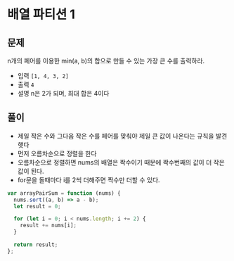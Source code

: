 # 배열 파티션 1

## 문제

n개의 페어를 이용한 min(a, b)의 합으로 만들 수 있는 가장 큰 수를 출력하라.

- 입력
  `[1, 4, 3, 2]`
- 출력
  `4`
- 설명
  n은 2가 되며, 최대 합은 4이다

## 풀이

- 제일 작은 수와 그다음 작은 수를 페어를 맞춰야 제일 큰 값이 나온다는 규칙을 발견햇다
- 먼저 오름차순으로 정렬을 한다
- 오름차순으로 정렬하면 nums의 배열은 짝수이기 때문에 짝수번째의 값이 더 작은 값이 된다.
- for문을 돌때마다 i를 2씩 더해주면 짝수만 더할 수 있다.

```javascript
var arrayPairSum = function (nums) {
  nums.sort((a, b) => a - b);
  let result = 0;

  for (let i = 0; i < nums.length; i += 2) {
    result += nums[i];
  }

  return result;
};
```
